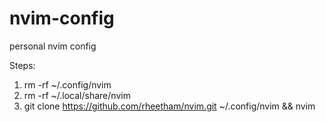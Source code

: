 # nvim-config
personal nvim config

Steps:
1. rm -rf ~/.config/nvim
2. rm -rf ~/.local/share/nvim
3. git clone https://github.com/rheetham/nvim.git ~/.config/nvim && nvim
